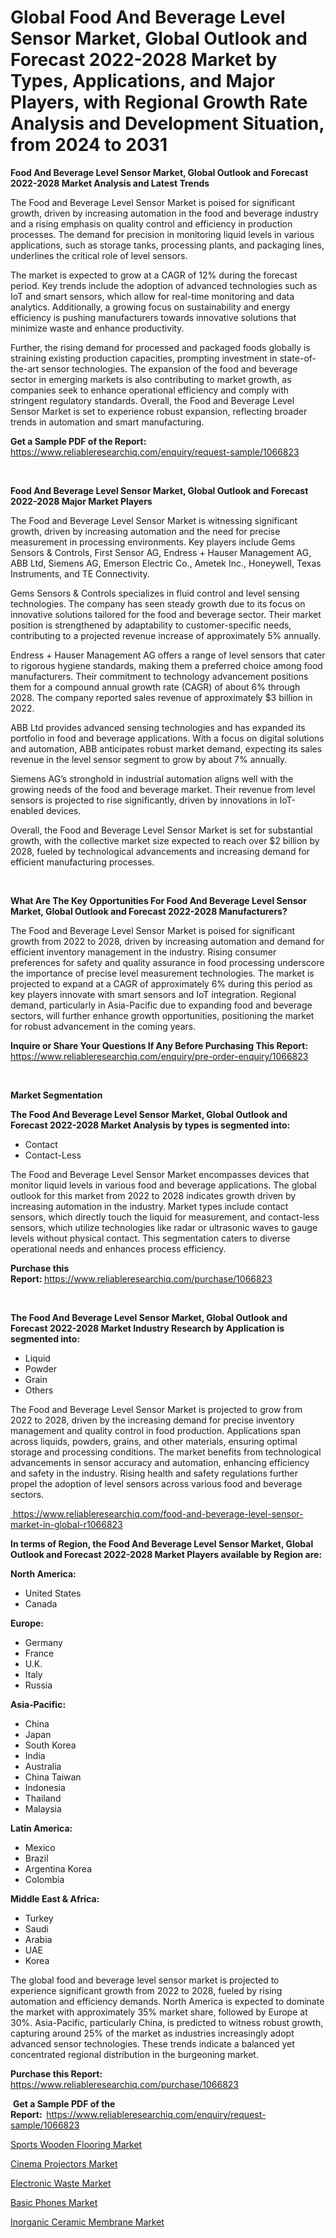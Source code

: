 <p><h1>Global Food And Beverage Level Sensor Market, Global Outlook and Forecast 2022-2028 Market by Types, Applications, and Major Players, with Regional Growth Rate Analysis and Development Situation, from 2024 to 2031</h1></p><p><strong>Food And Beverage Level Sensor Market, Global Outlook and Forecast 2022-2028 Market Analysis and Latest Trends</strong></p>
<p><p>The Food and Beverage Level Sensor Market is poised for significant growth, driven by increasing automation in the food and beverage industry and a rising emphasis on quality control and efficiency in production processes. The demand for precision in monitoring liquid levels in various applications, such as storage tanks, processing plants, and packaging lines, underlines the critical role of level sensors. </p><p>The market is expected to grow at a CAGR of 12% during the forecast period. Key trends include the adoption of advanced technologies such as IoT and smart sensors, which allow for real-time monitoring and data analytics. Additionally, a growing focus on sustainability and energy efficiency is pushing manufacturers towards innovative solutions that minimize waste and enhance productivity. </p><p>Further, the rising demand for processed and packaged foods globally is straining existing production capacities, prompting investment in state-of-the-art sensor technologies. The expansion of the food and beverage sector in emerging markets is also contributing to market growth, as companies seek to enhance operational efficiency and comply with stringent regulatory standards. Overall, the Food and Beverage Level Sensor Market is set to experience robust expansion, reflecting broader trends in automation and smart manufacturing.</p></p>
<p><strong>Get a Sample PDF of the Report:&nbsp;</strong> <a href="https://www.reliableresearchiq.com/enquiry/request-sample/1066823">https://www.reliableresearchiq.com/enquiry/request-sample/1066823</a></p>
<p>&nbsp;</p>
<p><strong>Food And Beverage Level Sensor Market, Global Outlook and Forecast 2022-2028 Major Market Players</strong></p>
<p><p>The Food and Beverage Level Sensor Market is witnessing significant growth, driven by increasing automation and the need for precise measurement in processing environments. Key players include Gems Sensors & Controls, First Sensor AG, Endress + Hauser Management AG, ABB Ltd, Siemens AG, Emerson Electric Co., Ametek Inc., Honeywell, Texas Instruments, and TE Connectivity.</p><p>Gems Sensors & Controls specializes in fluid control and level sensing technologies. The company has seen steady growth due to its focus on innovative solutions tailored for the food and beverage sector. Their market position is strengthened by adaptability to customer-specific needs, contributing to a projected revenue increase of approximately 5% annually.</p><p>Endress + Hauser Management AG offers a range of level sensors that cater to rigorous hygiene standards, making them a preferred choice among food manufacturers. Their commitment to technology advancement positions them for a compound annual growth rate (CAGR) of about 6% through 2028. The company reported sales revenue of approximately $3 billion in 2022.</p><p>ABB Ltd provides advanced sensing technologies and has expanded its portfolio in food and beverage applications. With a focus on digital solutions and automation, ABB anticipates robust market demand, expecting its sales revenue in the level sensor segment to grow by about 7% annually.</p><p>Siemens AG’s stronghold in industrial automation aligns well with the growing needs of the food and beverage market. Their revenue from level sensors is projected to rise significantly, driven by innovations in IoT-enabled devices.</p><p>Overall, the Food and Beverage Level Sensor Market is set for substantial growth, with the collective market size expected to reach over $2 billion by 2028, fueled by technological advancements and increasing demand for efficient manufacturing processes.</p></p>
<p>&nbsp;</p>
<p><strong>What Are The Key Opportunities For Food And Beverage Level Sensor Market, Global Outlook and Forecast 2022-2028 Manufacturers?</strong></p>
<p><p>The Food and Beverage Level Sensor Market is poised for significant growth from 2022 to 2028, driven by increasing automation and demand for efficient inventory management in the industry. Rising consumer preferences for safety and quality assurance in food processing underscore the importance of precise level measurement technologies. The market is projected to expand at a CAGR of approximately 6% during this period as key players innovate with smart sensors and IoT integration. Regional demand, particularly in Asia-Pacific due to expanding food and beverage sectors, will further enhance growth opportunities, positioning the market for robust advancement in the coming years.</p></p>
<p><strong>Inquire or Share Your Questions If Any Before Purchasing This Report:</strong> <a href="https://www.reliableresearchiq.com/enquiry/pre-order-enquiry/1066823">https://www.reliableresearchiq.com/enquiry/pre-order-enquiry/1066823</a></p>
<p>&nbsp;</p>
<p><strong>Market Segmentation</strong></p>
<p><strong>The Food And Beverage Level Sensor Market, Global Outlook and Forecast 2022-2028 Market Analysis by types is segmented into:</strong></p>
<p><ul><li>Contact</li><li>Contact-Less</li></ul></p>
<p><p>The Food and Beverage Level Sensor Market encompasses devices that monitor liquid levels in various food and beverage applications. The global outlook for this market from 2022 to 2028 indicates growth driven by increasing automation in the industry. Market types include contact sensors, which directly touch the liquid for measurement, and contact-less sensors, which utilize technologies like radar or ultrasonic waves to gauge levels without physical contact. This segmentation caters to diverse operational needs and enhances process efficiency.</p></p>
<p><strong>Purchase this Report:&nbsp;</strong><a href="https://www.reliableresearchiq.com/purchase/1066823">https://www.reliableresearchiq.com/purchase/1066823</a></p>
<p>&nbsp;</p>
<p><strong>The Food And Beverage Level Sensor Market, Global Outlook and Forecast 2022-2028 Market Industry Research by Application is segmented into:</strong></p>
<p><ul><li>Liquid</li><li>Powder</li><li>Grain</li><li>Others</li></ul></p>
<p><p>The Food and Beverage Level Sensor Market is projected to grow from 2022 to 2028, driven by the increasing demand for precise inventory management and quality control in food production. Applications span across liquids, powders, grains, and other materials, ensuring optimal storage and processing conditions. The market benefits from technological advancements in sensor accuracy and automation, enhancing efficiency and safety in the industry. Rising health and safety regulations further propel the adoption of level sensors across various food and beverage sectors.</p></p>
<p><a href="https://www.reliableresearchiq.com/food-and-beverage-level-sensor-market-in-global-r1066823">&nbsp;https://www.reliableresearchiq.com/food-and-beverage-level-sensor-market-in-global-r1066823</a></p>
<p><strong>In terms of Region, the Food And Beverage Level Sensor Market, Global Outlook and Forecast 2022-2028 Market Players available by Region are:</strong></p>
<p>
    <p> <strong> North America: </strong>
        <ul>
            <li>United States</li>
            <li>Canada</li>
        </ul>
        </p> 
    <p> <strong> Europe: </strong>
        <ul>
            <li>Germany</li>
            <li>France</li>
            <li>U.K.</li>
            <li>Italy</li>
            <li>Russia</li>
        </ul>
        </p> 
    <p> <strong> Asia-Pacific: </strong>
        <ul>
            <li>China</li>
            <li>Japan</li>
            <li>South Korea</li>
            <li>India</li>
            <li>Australia</li>
            <li>China Taiwan</li>
            <li>Indonesia</li>
            <li>Thailand</li>
            <li>Malaysia</li>
        </ul>
        </p> 
    <p> <strong> Latin America: </strong>
        <ul>
            <li>Mexico</li>
            <li>Brazil</li>
            <li>Argentina Korea</li>
            <li>Colombia</li>
        </ul>
        </p> 
    <p> <strong> Middle East & Africa: </strong>
        <ul>
            <li>Turkey</li>
            <li>Saudi</li>
            <li>Arabia</li>
            <li>UAE</li>
            <li>Korea</li>
        </ul>
    </p>
    </p>
<p><p>The global food and beverage level sensor market is projected to experience significant growth from 2022 to 2028, fueled by rising automation and efficiency demands. North America is expected to dominate the market with approximately 35% market share, followed by Europe at 30%. Asia-Pacific, particularly China, is predicted to witness robust growth, capturing around 25% of the market as industries increasingly adopt advanced sensor technologies. These trends indicate a balanced yet concentrated regional distribution in the burgeoning market.</p></p>
<p><strong>Purchase this Report: </strong><a href="https://www.reliableresearchiq.com/purchase/1066823">https://www.reliableresearchiq.com/purchase/1066823</a></p>
<p>&nbsp;<strong>Get a Sample PDF of the Report:&nbsp;&nbsp;</strong><a href="https://www.reliableresearchiq.com/enquiry/request-sample/1066823">https://www.reliableresearchiq.com/enquiry/request-sample/1066823</a></p>
<p><strong></strong></p>
<p><p><a href="https://issuu.com/reportprime-2/docs/sports-wooden-flooring-market-size-_db10afdd21b9c8">Sports Wooden Flooring Market</a></p><p><a href="https://www.linkedin.com/pulse/global-cinema-projectors-industry-types-applications-market-lck0e?trackingId=BBm5RZJyS%2B%2BNgM8wnb9pXQ%3D%3D">Cinema Projectors Market</a></p><p><a href="https://www.linkedin.com/pulse/electronic-waste-market-overview-regional-outlook-competitive-8l8xf?trackingId=oOfhAfA6QZKAaxSiUE4RlA%3D%3D">Electronic Waste Market</a></p><p><a href="https://medium.com/@paaboudi9k/the-basic-phones-market-prioritizes-cost-control-and-efficiency-enhancement-4ff7d389e42c">Basic Phones Market</a></p><p><a href="https://issuu.com/reportprime-2/docs/inorganic-ceramic-membrane-market-s_7ff12e5213bc7b">Inorganic Ceramic Membrane Market</a></p></p>